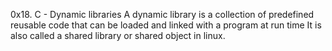0x18. C - Dynamic libraries
A dynamic library is a collection of predefined reusable code that can be loaded and linked with a program at run time
It is also called a shared library or shared object in linux.
